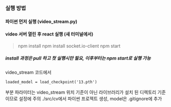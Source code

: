 ### 실행 방법
#### 파이썬 먼저 실행 (video_stream.py)
#### video 서버 열린 후 react 실행 (새 터미널에서)
> npm install
> npm install socket.io-client
> npm start
##### install 과정은 pull 하고 첫 실행시만 필요, 이후부터는 npm start로 실행 가능

video_stream 코드에서
```
loaded_model = load_checkpoint('13.pth')
```
부분 파라미터는 video_stream 위치 기준이 아닌 라이브러리가 설치 된 디렉토리 기준이므로 설정에 주의
./src/cv에서 파이썬 프로젝트 생성, model은 .gitignore에 추가